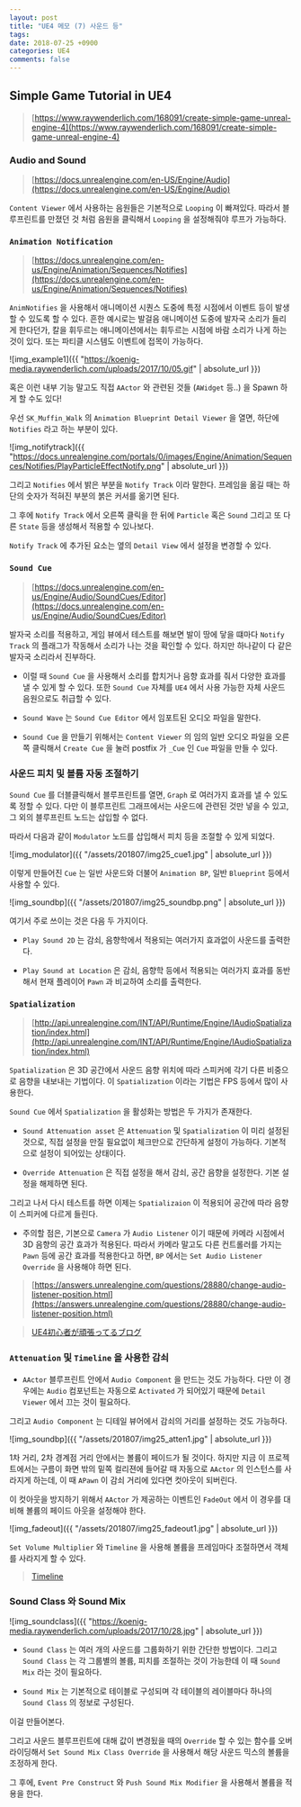 ```yaml
---
layout: post
title: "UE4 메모 (7) 사운드 등"
tags: 
date: 2018-07-25 +0900
categories: UE4
comments: false
---
```

<script type="text/javascript"
    src="http://cdn.mathjax.org/mathjax/latest/MathJax.js?config=TeX-AMS-MML_HTMLorMML">
</script>

## Simple Game Tutorial in UE4

> [https://www.raywenderlich.com/168091/create-simple-game-unreal-engine-4](https://www.raywenderlich.com/168091/create-simple-game-unreal-engine-4)

### Audio and Sound

> [https://docs.unrealengine.com/en-US/Engine/Audio](https://docs.unrealengine.com/en-US/Engine/Audio)

`Content Viewer` 에서 사용하는 음원들은 기본적으로 `Looping` 이 빠져있다. 따라서 블루프린트를 만졌던 것 처럼 음원을 클릭해서 `Looping` 을 설정해줘야 루프가 가능하다.

### `Animation Notification`

> [https://docs.unrealengine.com/en-us/Engine/Animation/Sequences/Notifies](https://docs.unrealengine.com/en-us/Engine/Animation/Sequences/Notifies)

`AnimNotifies` 을 사용해서 애니메이션 시퀀스 도중에 특정 시점에서 이벤트 등이 발생할 수 있도록 할 수 있다. 흔한 예시로는 발걸음 애니메이션 도중에 발자국 소리가 들리게 한다던가, 칼을 휘두르는 애니메이션에서는 휘두르는 시점에 바람 소리가 나게 하는 것이 있다. 또는 파티클 시스템도 이벤트에 접목이 가능하다.

![img_example1]({{ "https://koenig-media.raywenderlich.com/uploads/2017/10/05.gif" | absolute_url }})

혹은 이런 내부 기능 말고도 직접 `AActor` 와 관련된 것들 (`AWidget` 등..) 을 Spawn 하게 할 수도 있다! 

우선 `SK_Muffin_Walk` 의 `Animation Blueprint Detail Viewer` 을 열면, 하단에 `Notifies` 라고 하는 부분이 있다.

![img_notifytrack]({{ "https://docs.unrealengine.com/portals/0/images/Engine/Animation/Sequences/Notifies/PlayParticleEffectNotify.png" | absolute_url }})

그리고 `Notifies` 에서 밝은 부분을 `Notify Track` 이라 말한다. 프레임을 옮길 때는 하단의 숫자가 적혀진 부분의 붉은 커서를 옮기면 된다. 

그 후에 `Notify Track` 에서 오른쪽 클릭을 한 뒤에 `Particle` 혹은 `Sound` 그리고 또 다른 `State` 등을 생성해서 적용할 수 있나보다.

`Notify Track` 에 추가된 요소는 옆의 `Detail View` 에서 설정을 변경할 수 있다.

### `Sound Cue`

> [https://docs.unrealengine.com/en-us/Engine/Audio/SoundCues/Editor](https://docs.unrealengine.com/en-us/Engine/Audio/SoundCues/Editor)

발자국 소리를 적용하고, 게임 뷰에서 테스트를 해보면 발이 땅에 닿을 떄마다 `Notify Track` 의 플래그가 작동해서 소리가 나는 것을 확인할 수 있다. 하지만 하나같이 다 같은 발자국 소리라서 진부하다.

* 이럴 때 `Sound Cue` 을 사용해서 소리를 합치거나 음향 효과를 줘서 다양한 효과를 낼 수 있게 할 수 있다. 또한 `Sound Cue` 자체를 `UE4` 에서 사용 가능한 자체 사운드 음원으로도 취급할 수 있다.

* `Sound Wave` 는 `Sound Cue Editor` 에서 임포트된 오디오 파일을 말한다.

* `Sound Cue` 을 만들기 위해서는 `Content Viewer` 의 임의 일반 오디오 파일을 오른쪽 클릭해서 `Create Cue` 을 눌러 postfix 가 `_Cue` 인 `Cue` 파일을 만들 수 있다.

### 사운드 피치 및 볼륨 자동 조절하기

`Sound Cue` 를 더블클릭해서 블루프린트를 열면, `Graph` 로 여러가지 효과를 낼 수 있도록 정할 수 있다. 다만 이 블루프린트 그래프에서는 사운드에 관련된 것만 넣을 수 있고, 그 외의 블루프린트 노드는 삽입할 수 없다.

따라서 다음과 같이 `Modulator` 노드를 삽입해서 피치 등을 조절할 수 있게 되었다.

![img_modulator]({{ "/assets/201807/img25_cue1.jpg" | absolute_url }})

이렇게 만들어진 `Cue` 는 일반 사운드와 더불어 `Animation BP`, 일반 `Blueprint` 등에서 사용할 수 있다.

![img_soundbp]({{ "/assets/201807/img25_soundbp.png" | absolute_url }})

여기서 주로 쓰이는 것은 다음 두 가지이다.

* `Play Sound 2D` 는 감쇠, 음향학에서 적용되는 여러가지 효과없이 사운드를 출력한다.

* `Play Sound at Location` 은 감쇠, 음향학 등에서 적용되는 여러가지 효과를 동반해서 현재 플레이어 `Pawn` 과 비교하여 소리를 출력한다.

### `Spatialization`

> [http://api.unrealengine.com/INT/API/Runtime/Engine/IAudioSpatialization/index.html](http://api.unrealengine.com/INT/API/Runtime/Engine/IAudioSpatialization/index.html)

`Spatialization` 은 3D 공간에서 사운드 음향 위치에 따라 스피커에 각기 다른 비중으로 음향을 내보내는 기법이다. 이 `Spatialization` 이라는 기법은 FPS 등에서 많이 사용한다.

`Sound Cue` 에서 `Spatialization` 을 활성화는 방법은 두 가지가 존재한다.

* `Sound Attenuation asset` 은 `Attenuation` 및 `Spatialization` 이 미리 설정된 것으로, 직접 설정을 만질 필요없이 체크만으로 간단하게 설정이 가능하다. 기본적으로 설정이 되어있는 상태이다.

* `Override Attenuation` 은 직접 설정을 해서 감쇠, 공간 음향을 설정한다. 기본 설정을 해제하면 된다.

그리고 나서 다시 테스트를 하면 이제는 `Spatializaion` 이 적용되어 공간에 따라 음향이 스피커에 다르게 들린다.

* 주의할 점은, 기본으로 `Camera` 가 `Audio Listener` 이기 때문에 카메라 시점에서 3D 음향의 공간 효과가 적용된다. 따라서 카메라 말고도 다른 컨트롤러를 가지는 `Pawn` 등에 공간 효과를 적용한다고 하면, `BP` 에서는 `Set Audio Listener Override` 을 사용해야 하면 된다.

> [https://answers.unrealengine.com/questions/28880/change-audio-listener-position.html](https://answers.unrealengine.com/questions/28880/change-audio-listener-position.html)

> [UE4初心者が頑張ってるブログ](http://mozpaca.hatenablog.com/entry/20180225/1519521954)

### `Attenuation` 및 `Timeline` 을 사용한 감쇠

* `AActor` 블루프린트 안에서 `Audio Component` 을 만드는 것도 가능하다. 다만 이 경우에는 `Audio` 컴포넌트는 자동으로 `Activated` 가 되어있기 때문에 `Detail Viewer` 에서 끄는 것이 필요하다.

그리고 `Audio Component` 는 디테일 뷰어에서 감쇠의 거리를 설정하는 것도 가능하다.

![img_soundbp]({{ "/assets/201807/img25_atten1.jpg" | absolute_url }})

1차 거리, 2차 경계점 거리 안에서는 볼륨이 페이드가 될 것이다. 하지만 지금 이 프로젝트에서는 구름이 화면 밖의 밑쪽 컬리젼에 들어갈 때 자동으로 `AActor` 의 인스턴스를 사라지게 하는데, 이 때 `APawn` 이 감쇠 거리에 있다면 컷아웃이 되버린다.

이 컷아웃을 방지하기 위해서 `AActor` 가 제공하는 이벤트인 `FadeOut` 에서 이 경우를 대비해 볼륨의 페이드 아웃을 설정해야 한다.

![img_fadeout]({{ "/assets/201807/img25_fadeout1.jpg" | absolute_url }})

`Set Volume Multiplier` 와 `Timeline` 을 사용해 볼륨을 프레임마다 조절하면서 객체를 사라지게 할 수 있다.

> [Timeline](https://docs.unrealengine.com/en-us/Engine/Blueprints/UserGuide/Timelines)

### Sound Class 와 Sound Mix

![img_soundclass]({{ "https://koenig-media.raywenderlich.com/uploads/2017/10/28.jpg" | absolute_url }})

* `Sound Class` 는 여러 개의 사운드를 그룹화하기 위한 간단한 방법이다. 그리고 `Sound Class` 는 각 그룹별의 볼륨, 피치를 조절하는 것이 가능한데 이 때 `Sound Mix` 라는 것이 필요하다. 

* `Sound Mix` 는 기본적으로 테이블로 구성되며 각 테이블의 레이블마다 하나의 `Sound Class` 의 정보로 구성된다.

이걸 만들어본다.

그리고 사운드 블루프린트에 대해 값이 변경됬을 때의 `Override` 할 수 있는 함수를 오버라이딩해서 `Set Sound Mix Class Override` 을 사용해서 해당 사운드 믹스의 볼륨을 조정하게 한다.

그 후에, `Event Pre Construct` 와 `Push Sound Mix Modifier` 을 사용해서 볼륨을 적용을 한다.